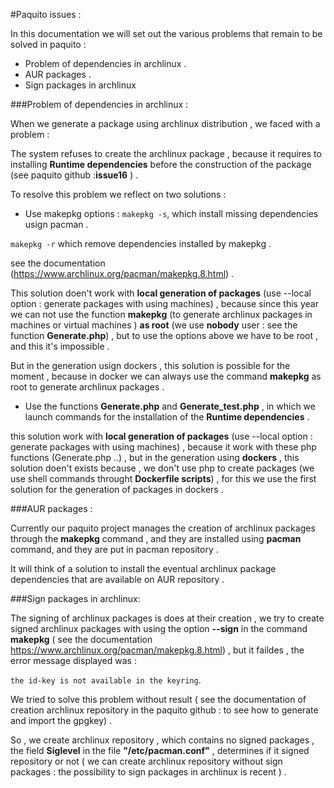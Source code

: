 #Paquito issues :

In this documentation we will set out the various problems that remain to be solved in paquito :

* Problem of dependencies in archlinux .
* AUR packages .
* Sign packages in archlinux


###Problem of dependencies in archlinux :

When we generate a package using archlinux distribution , we faced with a problem :

The system refuses to create the archlinux package , because it requires to installing  **Runtime dependencies** before the construction of the package (see paquito github :**issue16** ) .

To resolve this problem we reflect on two solutions :

* Use makepkg options : 
`makepkg -s`, which install missing dependencies usign pacman .

`makepkg -r` which remove dependencies installed by makepkg .

see the documentation (https://www.archlinux.org/pacman/makepkg.8.html) .

This solution doen't work with **local generation of packages** (use --local option : generate packages with using machines) , because since this year we can not use the function **makepkg** (to generate archlinux packages in machines or virtual machines ) **as root** (we use **nobody** user : see the function **Generate.php**) , but to use the options above we have to be root , and this it's impossible .

But in the generation usign dockers , this solution is possible for the moment , because in docker we can always use the command **makepkg** as root to generate archlinux packages .

* Use the functions **Generate.php** and **Generate_test.php** , in which we launch commands for the installation of the **Runtime dependencies** .

this solution work with **local generation of packages** (use --local option : generate packages with using machines) , because it work with these php functions (Generate.php ..) , but in the generation using **dockers** , this solution doen't exists because , we don't use php to create packages (we use shell commands throught **Dockerfile scripts**) , for this we use the first solution for the generation of packages in dockers .
 

###AUR packages :

Currently our paquito project manages the creation of archlinux packages through the **makepkg** command , and they are installed using **pacman** command, and they are put in pacman repository .

It will think of a solution to install the eventual archlinux package dependencies that are available on AUR repository .


###Sign packages in archlinux:

The signing of archlinux packages is does at their creation , we try to create signed archlinux packages with using the option **--sign** in the command **makepkg** ( see the documentation https://www.archlinux.org/pacman/makepkg.8.html) , but it faildes , the error message displayed was :

`the id-key is not available in the keyring`.

We tried to solve this problem without result ( see the documentation of creation archlinux repository in the paquito github : to see how to generate and import the gpgkey) .

So , we create archlinux repository , which contains no signed packages , the field **Siglevel** in the file **"/etc/pacman.conf"** , determines if it signed repository or not ( we can create archlinux repository without sign packages : the possibility to sign packages in archlinux is recent ) .

